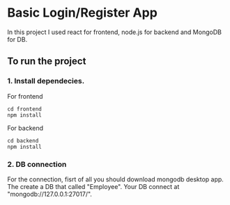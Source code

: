  # Basic Login/Register App

In this project I used react for frontend, node.js for backend and MongoDB for DB.

## To run the project

### 1. Install dependecies.

For frontend
``` 
cd frontend
npm install
```

For backend
```
cd backend
npm install
```

### 2. DB connection
   
For the connection, fisrt of all you should download mongodb desktop app. The create a DB that called "Employee". Your DB connect at "mongodb://127.0.0.1:27017/".

